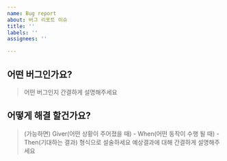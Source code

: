 ```yaml
---
name: Bug report
about: 버그 리포트 이슈
title: ''
labels: ''
assignees: ''

---
```


## 어떤 버그인가요?

> 어떤 버그인지 간결하게 설명해주세요

## 어떻게 해결 할건가요?
> (가능하면) Giver(어떤 상황이 주어졌을 때) - When(어떤 동작이 수행 될 때) - Then(기대하는 결과) 형식으로 설술하세요
> 예상결과에 대해 간결하게 설명해주세요
